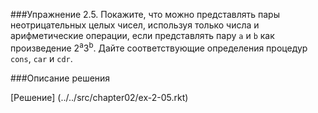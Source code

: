 ###Упражнение 2.5.
Покажите, что можно представлять пары неотрицательных целых чисел, используя только числа
и арифметические операции, если представлять пару `a` и `b` как произведение 2<sup>a</sup>3<sup>b</sup>. 
Дайте соответствующие определения процедур `cons`, `car` и `cdr`.

###Описание решения

[Решение] (../../src/chapter02/ex-2-05.rkt)
